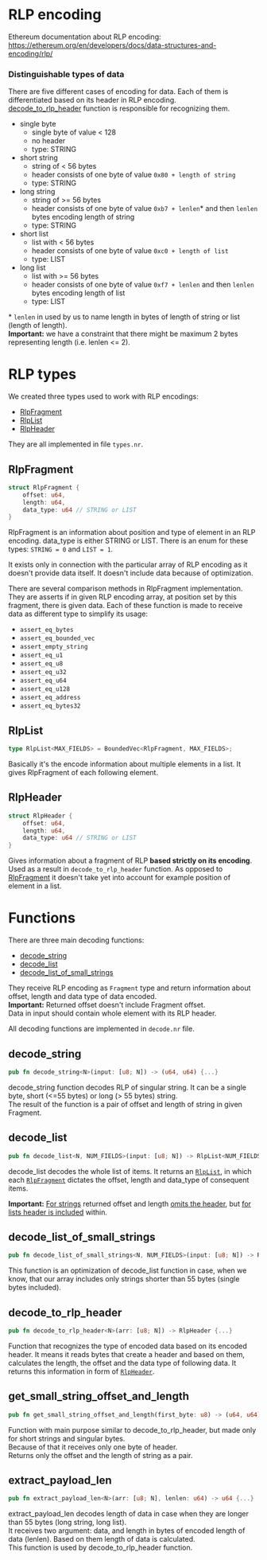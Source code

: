 # RLP encoding

Ethereum documentation about RLP encoding: https://ethereum.org/en/developers/docs/data-structures-and-encoding/rlp/

### Distinguishable types of data

There are five different cases of encoding for data. Each of them is differentiated based on its header in RLP encoding.  
[decode_to_rlp_header](#decode_to_rlp_header) function is responsible for recognizing them.

- single byte
  - single byte of value < 128
  - no header
  - type: STRING
- short string
  - string of < 56 bytes
  - header consists of one byte of value `0x80 + length of string`
  - type: STRING
- long string
  - string of >= 56 bytes
  - header consists of one byte of value `0xb7 + lenlen`\* and then `lenlen` bytes encoding length of string
  - type: STRING
- short list
  - list with < 56 bytes
  - header consists of one byte of value `0xc0 + length of list`
  - type: LIST
- long list
  - list with >= 56 bytes
  - header consists of one byte of value `0xf7 + lenlen` and then `lenlen` bytes encoding length of list
  - type: LIST

\* `lenlen` in used by us to name length in bytes of length of string or list (length of length).  
 **Important:** we have a constraint that there might be maximum 2 bytes representing length (i.e. lenlen <= 2).

# RLP types

We created three types used to work with RLP encodings:

- [RlpFragment](#rlpfragment)
- [RlpList](#rlplist)
- [RlpHeader](#rlpheader)

They are all implemented in file `types.nr`.

## RlpFragment

```Rust
struct RlpFragment {
    offset: u64,
    length: u64,
    data_type: u64 // STRING or LIST
}
```

RlpFragment is an information about position and type of element in an RLP encoding. data_type is either STRING or LIST. There is an enum for these types: `STRING = 0` and `LIST = 1`.

It exists only in connection with the particular array of RLP encoding as it doesn't provide data itself. It doesn't include data because of optimization.

There are several comparison methods in RlpFragment implementation. They are asserts if in given RLP encoding array, at position set by this fragment, there is given data. Each of these function is made to receive data as different type to simplify its usage:

- `assert_eq_bytes`
- `assert_eq_bounded_vec`
- `assert_empty_string`
- `assert_eq_u1`
- `assert_eq_u8`
- `assert_eq_u32`
- `assert_eq_u64`
- `assert_eq_u128`
- `assert_eq_address`
- `assert_eq_bytes32`

## RlpList

```Rust
type RlpList<MAX_FIELDS> = BoundedVec<RlpFragment, MAX_FIELDS>;
```

Basically it's the encode information about multiple elements in a list. It gives RlpFragment of each following element.

## RlpHeader

```Rust
struct RlpHeader {
    offset: u64,
    length: u64,
    data_type: u64 // STRING or LIST
}
```

Gives information about a fragment of RLP **based strictly on its encoding**. Used as a result in `decode_to_rlp_header` function. As opposed to [RlpFragment](#rlpfragment) it doesn't take yet into account for example position of element in a list.

# Functions

There are three main decoding functions:

- [decode_string](#decode_string)
- [decode_list](#decode_list)
- [decode_list_of_small_strings](#decode_list_of_small_strings)

They receive RLP encoding as `Fragment` type and return information about offset, length and data type of data encoded.  
**Important:** Returned offset doesn't include Fragment offset.  
Data in input should contain whole element with its RLP header.

All decoding functions are implemented in `decode.nr` file.

## decode_string

```Rust
pub fn decode_string<N>(input: [u8; N]) -> (u64, u64) {...}
```

decode_string function decodes RLP of singular string. It can be a single byte, short (<=55 bytes) or long (> 55 bytes) string.  
The result of the function is a pair of offset and length of string in given Fragment.

## decode_list

```Rust
pub fn decode_list<N, NUM_FIELDS>(input: [u8; N]) -> RlpList<NUM_FIELDS>{...}
```

decode_list decodes the whole list of items. It returns an [`RlpList`](#rlplist), in which each [`RlpFragment`](#rlpfragment) dictates the offset, length and data_type of consequent items.

**Important:** <ins>For strings</ins> returned offset and length <ins>omits the header</ins>, but <ins>for lists header is included</ins> within.

## decode_list_of_small_strings

```Rust
pub fn decode_list_of_small_strings<N, NUM_FIELDS>(input: [u8; N]) -> RlpList<NUM_FIELDS> {...}
```

This function is an optimization of decode_list function in case, when we know, that our array includes only strings shorter than 55 bytes (single bytes included).

## decode_to_rlp_header

```Rust
pub fn decode_to_rlp_header<N>(arr: [u8; N]) -> RlpHeader {...}
```

Function that recognizes the type of encoded data based on its encoded header. It means it reads bytes that create a header and based on them, calculates the length, the offset and the data type of following data. It returns this information in form of [`RlpHeader`](#rlpheader).

## get_small_string_offset_and_length

```Rust
pub fn get_small_string_offset_and_length(first_byte: u8) -> (u64, u64) {...}
```

Function with main purpose similar to decode_to_rlp_header, but made only for short strings and singular bytes.  
Because of that it receives only one byte of header.  
Returns only the offset and the length of string as a pair.

## extract_payload_len

```Rust
pub fn extract_payload_len<N>(arr: [u8; N], lenlen: u64) -> u64 {...}
```

extract_payload_len decodes length of data in case when they are longer than 55 bytes (long string, long list).  
It receives two argument: data, and length in bytes of encoded length of data (lenlen). Based on them length of data is calculated.  
This function is used by decode_to_rlp_header function.

